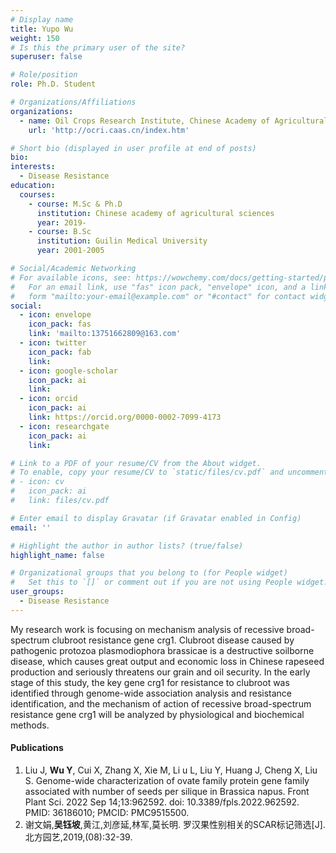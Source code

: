 ```yaml
---
# Display name
title: Yupo Wu
weight: 150
# Is this the primary user of the site?
superuser: false

# Role/position
role: Ph.D. Student

# Organizations/Affiliations
organizations:
  - name: Oil Crops Research Institute, Chinese Academy of Agricultural Sciences
    url: 'http://ocri.caas.cn/index.htm'

# Short bio (displayed in user profile at end of posts)
bio: 
interests:
  - Disease Resistance
education:
  courses:
    - course: M.Sc & Ph.D
      institution: Chinese academy of agricultural sciences 
      year: 2019-
    - course: B.Sc
      institution: Guilin Medical University
      year: 2001-2005

# Social/Academic Networking
# For available icons, see: https://wowchemy.com/docs/getting-started/page-builder/#icons
#   For an email link, use "fas" icon pack, "envelope" icon, and a link in the
#   form "mailto:your-email@example.com" or "#contact" for contact widget.
social:
  - icon: envelope
    icon_pack: fas
    link: 'mailto:13751662809@163.com'
  - icon: twitter
    icon_pack: fab
    link: 
  - icon: google-scholar
    icon_pack: ai
    link: 
  - icon: orcid
    icon_pack: ai
    link: https://orcid.org/0000-0002-7099-4173
  - icon: researchgate
    icon_pack: ai
    link: 

# Link to a PDF of your resume/CV from the About widget.
# To enable, copy your resume/CV to `static/files/cv.pdf` and uncomment the lines below.
# - icon: cv
#   icon_pack: ai
#   link: files/cv.pdf

# Enter email to display Gravatar (if Gravatar enabled in Config)
email: ''

# Highlight the author in author lists? (true/false)
highlight_name: false

# Organizational groups that you belong to (for People widget)
#   Set this to `[]` or comment out if you are not using People widget.
user_groups:
  - Disease Resistance
---
```


My research work is focusing on mechanism analysis of recessive broad-spectrum clubroot resistance gene crg1. Clubroot disease caused by pathogenic protozoa plasmodiophora brassicae is a destructive soilborne disease, which causes great output and economic loss in Chinese rapeseed production and seriously threatens our grain and oil security. In the early stage of this study, the key gene crg1 for resistance to clubroot was identified through genome-wide association analysis and resistance identification, and the mechanism of action of recessive broad-spectrum resistance gene crg1 will be analyzed by physiological and biochemical methods.

#### Publications
1. Liu J, **Wu Y**, Cui X, Zhang X, Xie M, Li u L, Liu Y, Huang J, Cheng X, Liu S. Genome-wide characterization of ovate family protein gene family associated with number of seeds per silique in Brassica napus. Front Plant Sci. 2022 Sep 14;13:962592. doi: 10.3389/fpls.2022.962592. PMID: 36186010; PMCID: PMC9515500.
2. 谢文娟,**吴钰坡**,黄江,刘彦延,林军,莫长明. 罗汉果性别相关的SCAR标记筛选[J]. 北方园艺,2019,(08):32-39.
